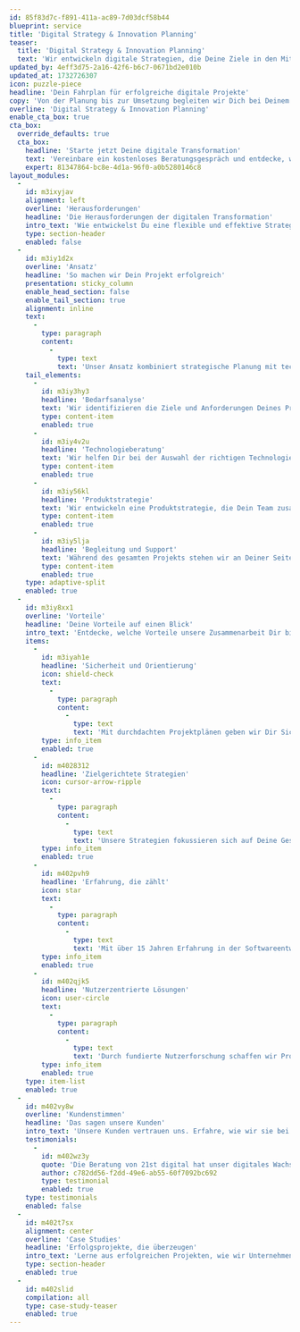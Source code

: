```yaml
---
id: 85f83d7c-f891-411a-ac89-7d03dcf58b44
blueprint: service
title: 'Digital Strategy & Innovation Planning'
teaser:
  title: 'Digital Strategy & Innovation Planning'
  text: 'Wir entwickeln digitale Strategien, die Deine Ziele in den Mittelpunkt stellen. Mit Methoden wie Design Thinking und Lean Startup schaffen wir flexible, zukunftssichere Lösungen – effizient und budgetgerecht.'
updated_by: 4eff3d75-2a16-42f6-b6c7-0671bd2e010b
updated_at: 1732726307
icon: puzzle-piece
headline: 'Dein Fahrplan für erfolgreiche digitale Projekte'
copy: 'Von der Planung bis zur Umsetzung begleiten wir Dich bei Deinem digitalen Projekt. Mit Design Thinking und Lean Startup entwickeln wir Strategien, die Deine Ziele erreichen und Dein Budget optimal einsetzen. Gemeinsam schaffen wir innovative und effiziente Lösungen für nachhaltigen Erfolg.'
overline: 'Digital Strategy & Innovation Planning'
enable_cta_box: true
cta_box:
  override_defaults: true
  cta_box:
    headline: 'Starte jetzt Deine digitale Transformation'
    text: 'Vereinbare ein kostenloses Beratungsgespräch und entdecke, wie wir Dich zu Deinen Zielen führen.'
    expert: 81347864-bc8e-4d1a-96f0-a0b5280146c8
layout_modules:
  -
    id: m3ixyjav
    alignment: left
    overline: 'Herausforderungen'
    headline: 'Die Herausforderungen der digitalen Transformation'
    intro_text: 'Wie entwickelst Du eine flexible und effektive Strategie? Welche Technologien fördern Dein Wachstum? Und wie sicherst Du, dass Dein digitales Projekt den Nutzerbedürfnissen entspricht und gleichzeitig Deine Geschäftsziele erreicht? Wir geben Dir Antworten – und eine klare Richtung für Deine digitale Zukunft.'
    type: section-header
    enabled: false
  -
    id: m3iy1d2x
    overline: 'Ansatz'
    headline: 'So machen wir Dein Projekt erfolgreich'
    presentation: sticky_column
    enable_head_section: false
    enable_tail_section: true
    alignment: inline
    text:
      -
        type: paragraph
        content:
          -
            type: text
            text: 'Unser Ansatz kombiniert strategische Planung mit technologischer Beratung und nutzerzentrierter Produktentwicklung. So stellen wir sicher, dass alle Aspekte Deines Projekts durchdacht und effektiv umgesetzt werden.'
    tail_elements:
      -
        id: m3iy3hy3
        headline: 'Bedarfsanalyse'
        text: 'Wir identifizieren die Ziele und Anforderungen Deines Projekts durch Workshops und intensive Gespräche, um eine solide Basis für die Planung zu schaffen.'
        type: content-item
        enabled: true
      -
        id: m3iy4v2u
        headline: 'Technologieberatung'
        text: 'Wir helfen Dir bei der Auswahl der richtigen Technologien und Tools, die zukunftssicher sind und Deine Anforderungen optimal erfüllen.'
        type: content-item
        enabled: true
      -
        id: m3iy56kl
        headline: 'Produktstrategie'
        text: 'Wir entwickeln eine Produktstrategie, die Dein Team zusammenbringt und Produkte schafft, die Nutzer begeistern und Geschäftsziele erreichen.'
        type: content-item
        enabled: true
      -
        id: m3iy5lja
        headline: 'Begleitung und Support'
        text: 'Während des gesamten Projekts stehen wir an Deiner Seite und unterstützen Dich bei jedem Schritt.'
        type: content-item
        enabled: true
    type: adaptive-split
    enabled: true
  -
    id: m3iy8xx1
    overline: 'Vorteile'
    headline: 'Deine Vorteile auf einen Blick'
    intro_text: 'Entdecke, welche Vorteile unsere Zusammenarbeit Dir bietet und wie wir Dein Projekt zum Erfolg führen.'
    items:
      -
        id: m3iyah1e
        headline: 'Sicherheit und Orientierung'
        icon: shield-check
        text:
          -
            type: paragraph
            content:
              -
                type: text
                text: 'Mit durchdachten Projektplänen geben wir Dir Sicherheit und klare Orientierung für die Zukunft.'
        type: info_item
        enabled: true
      -
        id: m4028312
        headline: 'Zielgerichtete Strategien'
        icon: cursor-arrow-ripple
        text:
          -
            type: paragraph
            content:
              -
                type: text
                text: 'Unsere Strategien fokussieren sich auf Deine Geschäftsziele und Nutzerbedürfnisse, um Ergebnisse zu schaffen, die überzeugen.'
        type: info_item
        enabled: true
      -
        id: m402pvh9
        headline: 'Erfahrung, die zählt'
        icon: star
        text:
          -
            type: paragraph
            content:
              -
                type: text
                text: 'Mit über 15 Jahren Erfahrung in der Softwareentwicklung und Strategieplanung bringen wir das Know-how, das Du brauchst.'
        type: info_item
        enabled: true
      -
        id: m402qjk5
        headline: 'Nutzerzentrierte Lösungen'
        icon: user-circle
        text:
          -
            type: paragraph
            content:
              -
                type: text
                text: 'Durch fundierte Nutzerforschung schaffen wir Produkte, die genau die Probleme Deiner Zielgruppe lösen.'
        type: info_item
        enabled: true
    type: item-list
    enabled: true
  -
    id: m402vy8w
    overline: 'Kundenstimmen'
    headline: 'Das sagen unsere Kunden'
    intro_text: 'Unsere Kunden vertrauen uns. Erfahre, wie wir sie bei der digitalen Transformation unterstützt haben.'
    testimonials:
      -
        id: m402wz3y
        quote: 'Die Beratung von 21st digital hat unser digitales Wachstum maßgeblich vorangebracht. Ein unschätzbarer Partner in der digitalen Transformation.'
        author: c782dd56-f2dd-49e6-ab55-60f7092bc692
        type: testimonial
        enabled: true
    type: testimonials
    enabled: false
  -
    id: m402t7sx
    alignment: center
    overline: 'Case Studies'
    headline: 'Erfolgsprojekte, die überzeugen'
    intro_text: 'Lerne aus erfolgreichen Projekten, wie wir Unternehmen dabei helfen, digitale Herausforderungen zu meistern.'
    type: section-header
    enabled: true
  -
    id: m402slid
    compilation: all
    type: case-study-teaser
    enabled: true
---
```


